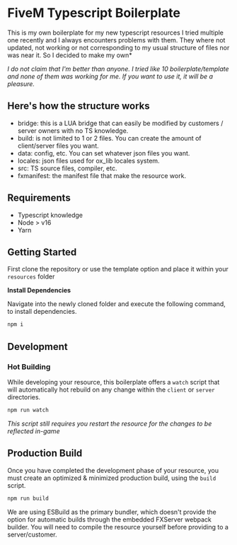 # FiveM Typescript Boilerplate
This is my own boilerplate for my new typescript resources
I tried multiple one recently and I always encounters problems with them.
They where not updated, not working or not corresponding to my usual structure of files nor was near it.
So I decided to make my own*

*I do not claim that I'm better than anyone. I tried like 10 boilerplate/template and none of them was working for me. If you want to use it, it will be a pleasure.*

## Here's how the structure works
- bridge: this is a LUA bridge that can easily be modified by customers / server owners with no TS knowledge.
- build: is not limited to 1 or 2 files. You can create the amount of client/server files you want.
- data: config, etc. You can set whatever json files you want.
- locales: json files used for ox_lib locales system.
- src: TS source files, compiler, etc.
- fxmanifest: the manifest file that make the resource work.

## Requirements
* Typescript knowledge
* Node > v16
* Yarn

## Getting Started

First clone the repository or use the template option 
and place it within your `resources` folder

**Install Dependencies**

Navigate into the newly cloned folder and execute
the following command, to install dependencies.

```sh
npm i
```

## Development

### Hot Building

While developing your resource, this boilerplate offers 
a `watch` script that will automatically hot rebuild on any
change within the `client` or `server` directories.

```sh
npm run watch
```
*This script still requires you restart the resource for the
changes to be reflected in-game*

## Production Build
Once you have completed the development phase of your resource,
you must create an optimized & minimized production build, using
the `build` script.

```sh
npm run build
```

We are using ESBuild as the primary bundler, which doesn't provide the option for automatic builds through the embedded FXServer webpack builder.
You will need to compile the resource yourself before providing to a server/customer.
